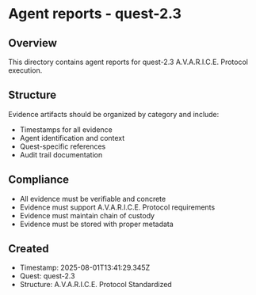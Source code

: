 # Agent reports - quest-2.3

## Overview
This directory contains agent reports for quest-2.3 A.V.A.R.I.C.E. Protocol execution.

## Structure
Evidence artifacts should be organized by category and include:
- Timestamps for all evidence
- Agent identification and context
- Quest-specific references
- Audit trail documentation

## Compliance
- All evidence must be verifiable and concrete
- Evidence must support A.V.A.R.I.C.E. Protocol requirements
- Evidence must maintain chain of custody
- Evidence must be stored with proper metadata

## Created
- Timestamp: 2025-08-01T13:41:29.345Z
- Quest: quest-2.3
- Structure: A.V.A.R.I.C.E. Protocol Standardized
